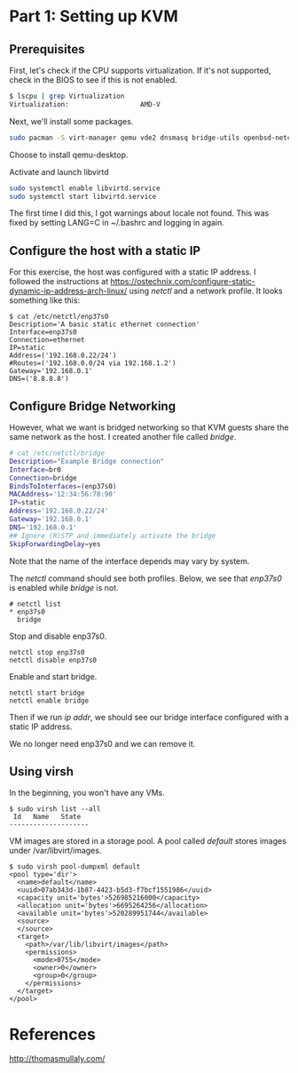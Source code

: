 # Part 1: Setting up KVM

## Prerequisites

First, let's check if the CPU supports virtualization. If it's not supported, check in the BIOS to see if this is not enabled.

```bash
$ lscpu | grep Virtualization
Virtualization:                  AMD-V
```

Next, we'll install some packages.

```bash
sudo pacman -S virt-manager qemu vde2 dnsmasq bridge-utils openbsd-netcat dmidecode
```

Choose to install qemu-desktop.

Activate and launch libvirtd

```bash
sudo systemctl enable libvirtd.service
sudo systemctl start libvirtd.service
```

The first time I did this, I got warnings about locale not found. This was fixed by setting LANG=C in ~/.bashrc and logging in again.

## Configure the host with a static IP

For this exercise, the host was configured with a static IP address. I followed the instructions at https://ostechnix.com/configure-static-dynamic-ip-address-arch-linux/ using *netctl* and a network profile. It looks something like this:

```
$ cat /etc/netctl/enp37s0 
Description='A basic static ethernet connection'
Interface=enp37s0
Connection=ethernet
IP=static
Address=('192.168.0.22/24')
#Routes=('192.168.0.0/24 via 192.168.1.2')
Gateway='192.168.0.1'
DNS=('8.8.8.8')
```

## Configure Bridge Networking

However, what we want is bridged networking so that KVM guests share the same network as the host. I created another file called *bridge*.

```bash
# cat /etc/netctl/bridge 
Description="Example Bridge connection"
Interface=br0
Connection=bridge
BindsToInterfaces=(enp37s0)
MACAddress='12:34:56:78:90'
IP=static
Address='192.168.0.22/24'
Gateway='192.168.0.1'
DNS='192.168.0.1'
## Ignore (R)STP and immediately activate the bridge
SkipForwardingDelay=yes
```

Note that the name of the interface depends may vary by system.

The *netctl* command should see both profiles. Below, we see that *enp37s0* is enabled while *bridge* is not.

```
# netctl list
* enp37s0
  bridge
```

Stop and disable enp37s0.

```
netctl stop enp37s0
netctl disable enp37s0
```

Enable and start bridge.

```
netctl start bridge
netctl enable bridge
```

Then if we run *ip addr*, we should see our bridge interface configured with a static IP address.

We no longer need enp37s0 and we can remove it.

## Using virsh

In the beginning, you won't have any VMs.

```
$ sudo virsh list --all
 Id   Name   State
--------------------
```

VM images are stored in a storage pool. A pool called *default* stores images under /var/libvirt/images.

```
$ sudo virsh pool-dumpxml default
<pool type='dir'>
  <name>default</name>
  <uuid>07ab343d-1b87-4423-b5d3-f7bcf1551986</uuid>
  <capacity unit='bytes'>526985216000</capacity>
  <allocation unit='bytes'>6695264256</allocation>
  <available unit='bytes'>520289951744</available>
  <source>
  </source>
  <target>
    <path>/var/lib/libvirt/images</path>
    <permissions>
      <mode>0755</mode>
      <owner>0</owner>
      <group>0</group>
    </permissions>
  </target>
</pool>
```



# References

http://thomasmullaly.com/